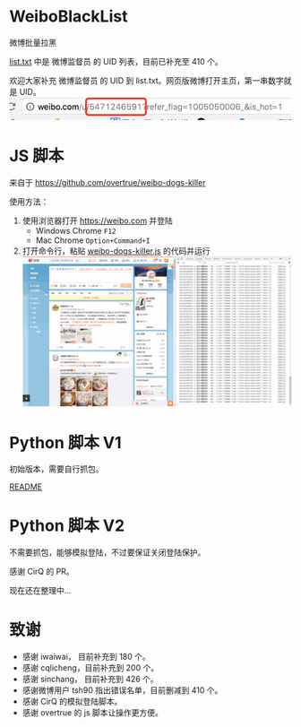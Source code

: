# WeiboBlackList
微博批量拉黑

[list.txt](list.txt) 中是 微博监督员 的 UID 列表，目前已补充至 410 个。

欢迎大家补充 微博监督员 的 UID 到 list.txt。网页版微博打开主页，第一串数字就是 UID。 
![uid](/imgs/uid.png)

# JS 脚本
来自于 https://github.com/overtrue/weibo-dogs-killer

使用方法：
1. 使用浏览器打开 https://weibo.com 并登陆
    + Windows Chrome `F12`
    + Mac Chrome `Option+Command+I`
2. 打开命令行，粘贴 [weibo-dogs-killer.js](weibo-dogs-killer.js) 的代码并运行
![js](/imgs/js.jpg)


# Python 脚本 V1 
初始版本，需要自行抓包。

[README](/py_v1/README.md)

# Python 脚本 V2
不需要抓包，能够模拟登陆，不过要保证关闭登陆保护。

感谢 CirQ 的 PR。

现在还在整理中...

# 致谢
+ 感谢 iwaiwai， 目前补充到 180 个。
+ 感谢 cqlicheng，目前补充到 200 个。
+ 感谢 sinchang， 目前补充到 426 个。
+ 感谢微博用户 tsh90 指出错误名单，目前删减到 410 个。
+ 感谢 CirQ 的模拟登陆脚本。
+ 感谢 overtrue 的 js 脚本让操作更方便。
